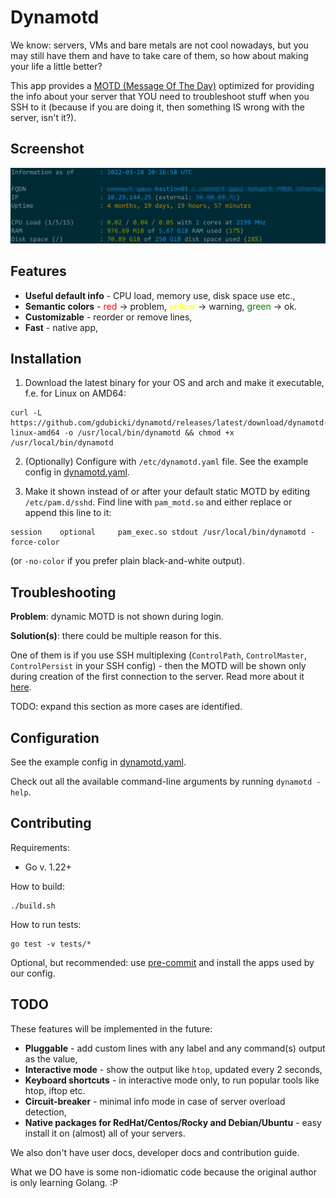 # Dynamotd

We know: servers, VMs and bare metals are not cool nowadays, but you may still have them and have to
take care of them, so how about making your life a little better?
 
This app provides a [MOTD (Message Of The Day)](https://en.wikipedia.org/wiki/Motd_(Unix)) optimized for 
providing the info about your server that YOU need to troubleshoot stuff when you SSH to it (because if you are doing
it, then something IS wrong with the server, isn't it?).   

## Screenshot 

<img src="https://raw.githubusercontent.com/gdubicki/dynamotd/main/dynamotd.png" width="1000px" alt="screenshot">

## Features

* **Useful default info** - CPU load, memory use, disk space use etc.,
* **Semantic colors** - <span style="color:red">red</span> → problem, <span style="color:yellow">yellow</span> → warning, <span style="color:green">green</span> → ok.
* **Customizable** - reorder or remove lines,
* **Fast** - native app,

## Installation

1. Download the latest binary for your OS and arch and make it executable, f.e. for Linux on AMD64:
```
curl -L https://github.com/gdubicki/dynamotd/releases/latest/download/dynamotd-linux-amd64 -o /usr/local/bin/dynamotd && chmod +x /usr/local/bin/dynamotd
```
2. (Optionally) Configure with `/etc/dynamotd.yaml` file. See the example config in [dynamotd.yaml](./dynamotd.yaml).

3. Make it shown instead of or after your default static MOTD by editing `/etc/pam.d/sshd`. Find line with `pam_motd.so` and either replace or append this line to it:
```
session    optional     pam_exec.so stdout /usr/local/bin/dynamotd -force-color
```
(or `-no-color` if you prefer plain black-and-white output).

## Troubleshooting

**Problem**: dynamic MOTD is not shown during login.

**Solution(s)**: there could be multiple reason for this.

One of them is if you use SSH multiplexing (`ControlPath`, `ControlMaster`, `ControlPersist` in your SSH config) - then the MOTD will be shown only during creation of the first connection to the server. Read more about it [here](https://blog.plover.com/Unix/sshd.html).

TODO: expand this section as more cases are identified.

## Configuration

See the example config in [dynamotd.yaml](./dynamotd.yaml).

Check out all the available command-line arguments by running `dynamotd -help`.

## Contributing

Requirements:
* Go v. 1.22+

How to build:
```
./build.sh
```

How to run tests:
```
go test -v tests/*
```

Optional, but recommended: use [pre-commit](https://pre-commit.com) and install the apps used by our config.

## TODO

These features will be implemented in the future:

* **Pluggable** - add custom lines with any label and any command(s) output as the value,
* **Interactive mode** - show the output like `htop`, updated every 2 seconds,
* **Keyboard shortcuts** - in interactive mode only, to run popular tools like htop, iftop etc.
* **Circuit-breaker** - minimal info mode in case of server overload detection,
* **Native packages for RedHat/Centos/Rocky and Debian/Ubuntu** - easy install it on (almost) all of your servers.

We also don't have user docs, developer docs and contribution guide.

What we DO have is some non-idiomatic code because the original author is only learning Golang.
:P
